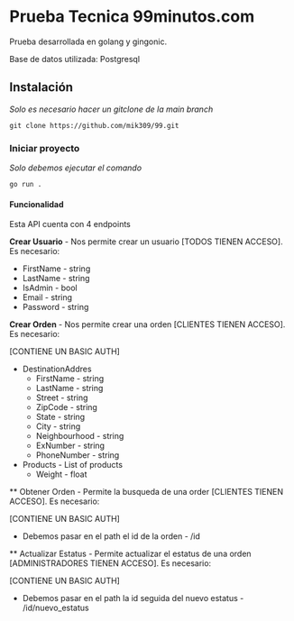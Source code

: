 # Prueba Tecnica 99minutos.com
Prueba desarrollada en golang y gingonic.

Base de datos utilizada: Postgresql

## Instalación 

_Solo es necesario hacer un gitclone de la main branch_

```
git clone https://github.com/mik309/99.git
```

### Iniciar proyecto
_Solo debemos ejecutar el comando_

```
go run .
```

#### Funcionalidad

Esta API cuenta con 4 endpoints

**Crear Usuario** - Nos permite crear un usuario [TODOS TIENEN ACCESO]. Es necesario:
  
  * FirstName - string
  * LastName - string
  * IsAdmin - bool
  * Email - string
  * Password - string
  
**Crear Orden** - Nos permite crear una orden [CLIENTES TIENEN ACCESO]. Es necesario:

  [CONTIENE UN BASIC AUTH]
  * DestinationAddres
      * FirstName - string
      * LastName - string
      * Street - string
      * ZipCode - string
      * State - string
      * City - string
      * Neighbourhood - string
      * ExNumber - string
      * PhoneNumber - string
  * Products - List of products
      * Weight - float

** Obtener Orden - Permite la busqueda de una order [CLIENTES TIENEN ACCESO]. Es necesario:

[CONTIENE UN BASIC AUTH]
  * Debemos pasar en el path el id de la orden - /id
  
** Actualizar Estatus - Permite actualizar el estatus de una orden [ADMINISTRADORES TIENEN ACCESO]. Es necesario:

[CONTIENE UN BASIC AUTH]
  * Debemos pasar en el path la id seguida del nuevo estatus - /id/nuevo_estatus
  
      
      
